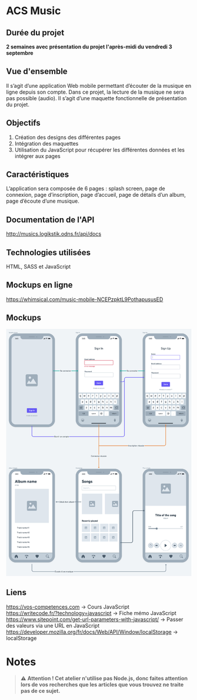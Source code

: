 # ACS Music

## Durée du projet
**2 semaines avec présentation du projet l'après-midi du vendredi 3 septembre**

## Vue d'ensemble
Il s’agit d’une application Web mobile permettant d’écouter de la musique en ligne depuis son compte.
Dans ce projet, la lecture de la musique ne sera pas possible (audio). Il s’agit d’une maquette fonctionnelle de présentation du projet.

## Objectifs
1. Création des designs des différentes pages
2. Intégration des maquettes
3. Utilisation du JavaScript pour récupérer les différentes données et les intégrer aux pages

## Caractéristiques
L’application sera composée de 6 pages : splash screen, page de connexion, page d’inscription, page d’accueil, page de détails d’un album, page d’écoute d’une musique.

## Documentation de l'API
http://musics.logikstik.odns.fr/api/docs

## Technologies utilisées
HTML, SASS et JavaScript

## Mockups en ligne
https://whimsical.com/music-mobile-NCEPzpktL9PothapususED

## Mockups
![Board](borad.png)

## Liens
https://vos-competences.com -> Cours JavaScript  
https://writecode.fr/?technology=javascript -> Fiche mémo JavaScript  
https://www.sitepoint.com/get-url-parameters-with-javascript/ -> Passer des valeurs via une URL en JavaScript  
https://developer.mozilla.org/fr/docs/Web/API/Window/localStorage -> localStorage

# Notes
> :warning: **Attention ! Cet atelier n'utilise pas Node.js, donc faites attention lors de vos recherches que les articles que vous trouvez ne traite pas de ce sujet.**
